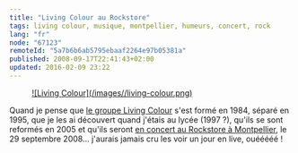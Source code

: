 ```yaml
---
title: "Living Colour au Rockstore"
tags: living colour, musique, montpellier, humeurs, concert, rock
lang: "fr"
node: "67123"
remoteId: "5a7b6b6ab5795ebaaf2264e97b05381a"
published: 2008-09-17T22:41:43+02:00
updated: 2016-02-09 23:22
---
```

<figure class="object-center"><a href="/images/living-colour.png">![Living Colour](/images//living-colour.png)
</a></figure>

Quand je pense que [le groupe Living
Colour](http://www.lastfm.fr/music/Living+Colour) s'est formé en 1984, séparé en
1995, que je les ai découvert quand j'étais au lycée (1997&nbsp;?), qu'ils se sont
reformés en 2005 et qu'ils seront [en concert au Rockstore à
Montpellier](http://www.rockstore.fr), le 29 septembre 2008...  j'aurais jamais
cru les voir un jour en live, ouééééé&nbsp;!
